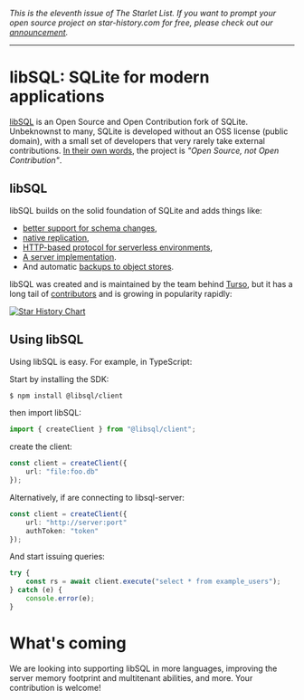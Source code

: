 *This is the eleventh issue of The Starlet List. If you want to prompt your open source project on star-history.com for free, please check out our [announcement](/blog/list-your-open-source-project).*

---

# libSQL: SQLite for modern applications

[libSQL](https://turso.tech/libsql) is an Open Source and Open Contribution fork of SQLite. Unbeknownst to many, SQLite is developed without an OSS license (public domain), with a small set of developers that very rarely take external contributions. [In their own words](https://sqlite.org/copyright.html), the project is *"Open Source, not Open Contribution"*.

## libSQL

libSQL builds on the solid foundation of SQLite and adds things like:

- [better support for schema changes](https://github.com/tursodatabase/libsql/pull/245),
- [native replication](https://github.com/tursodatabase/libsql/tree/main/libsql-server/proto),
- [HTTP-based protocol for serverless environments](https://github.com/tursodatabase/libsql/tree/main/libsql-server/docs),
- [A server implementation](https://github.com/tursodatabase/libsql/tree/main/libsql-server).
- And automatic [backups to object stores](https://github.com/tursodatabase/libsql/tree/main/bottomless).

libSQL was created and is maintained by the team behind [Turso](https://turso.tech), but it has a long tail of [contributors](https://github.com/tursodatabase/libsql/graphs/contributors) and is growing in popularity rapidly:

[![Star History Chart](https://api.star-history.com/svg?repos=tursodatabase/libsql,sqlite/sqlite&type=Date)](https://star-history.com/#tursodatabase/libsql&sqlite/sqlite&Date)

## Using libSQL

Using libSQL is easy. For example, in TypeScript:

Start by installing the SDK:

```bash
$ npm install @libsql/client
```

then import libSQL:

```typescript
import { createClient } from "@libsql/client";
```

create the client:

```typescript
const client = createClient({
    url: "file:foo.db"
});
```

Alternatively, if are connecting to libsql-server:

```typescript
const client = createClient({
    url: "http://server:port"
    authToken: "token"
});
```

And start issuing queries:

```typescript
try {
    const rs = await client.execute("select * from example_users");
} catch (e) {
    console.error(e);
}
```

# What's coming

We are looking into supporting libSQL in more languages, improving the server memory footprint and multitenant abilities, and more. Your contribution is welcome!
